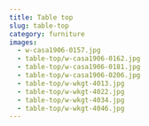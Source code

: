 ```yaml
---
title: Table top
slug: table-top
category: furniture
images:
  - w-casa1906-0157.jpg
  - table-top/w-casa1906-0162.jpg
  - table-top/w-casa1906-0181.jpg
  - table-top/w-casa1906-0206.jpg
  - table-top/w-wkgt-4013.jpg
  - table-top/w-wkgt-4022.jpg
  - table-top/w-wkgt-4034.jpg
  - table-top/w-wkgt-4046.jpg
---
```


